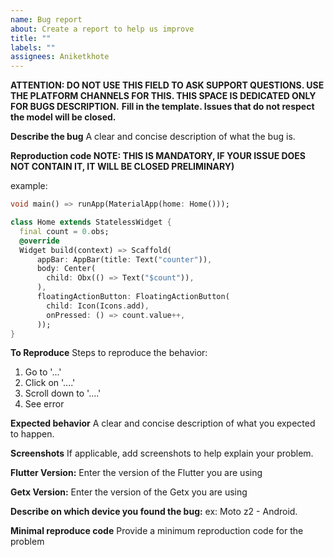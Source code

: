 ```yaml
---
name: Bug report
about: Create a report to help us improve
title: ""
labels: ""
assignees: Aniketkhote
---
```


**ATTENTION: DO NOT USE THIS FIELD TO ASK SUPPORT QUESTIONS. USE THE PLATFORM CHANNELS FOR THIS. THIS SPACE IS DEDICATED ONLY FOR BUGS DESCRIPTION.**
**Fill in the template. Issues that do not respect the model will be closed.**

**Describe the bug**
A clear and concise description of what the bug is.

**Reproduction code
NOTE: THIS IS MANDATORY, IF YOUR ISSUE DOES NOT CONTAIN IT, IT WILL BE CLOSED PRELIMINARY)**

example:

```dart
void main() => runApp(MaterialApp(home: Home()));

class Home extends StatelessWidget {
  final count = 0.obs;
  @override
  Widget build(context) => Scaffold(
      appBar: AppBar(title: Text("counter")),
      body: Center(
        child: Obx(() => Text("$count")),
      ),
      floatingActionButton: FloatingActionButton(
        child: Icon(Icons.add),
        onPressed: () => count.value++,
      ));
}
```

**To Reproduce**
Steps to reproduce the behavior:

1. Go to '...'
2. Click on '....'
3. Scroll down to '....'
4. See error

**Expected behavior**
A clear and concise description of what you expected to happen.

**Screenshots**
If applicable, add screenshots to help explain your problem.

**Flutter Version:**
Enter the version of the Flutter you are using

**Getx Version:**
Enter the version of the Getx you are using

**Describe on which device you found the bug:**
ex: Moto z2 - Android.

**Minimal reproduce code**
Provide a minimum reproduction code for the problem
